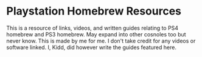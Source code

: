 # Playstation Homebrew Resources
This is a resource of links, videos, and written guides relating to PS4 homebrew and PS3 homebrew. May expand into other cosnoles too but never know.
This is made by me for me. I don't take credit for any videos or software linked. I, Kidd, did however write the guides featured here.
